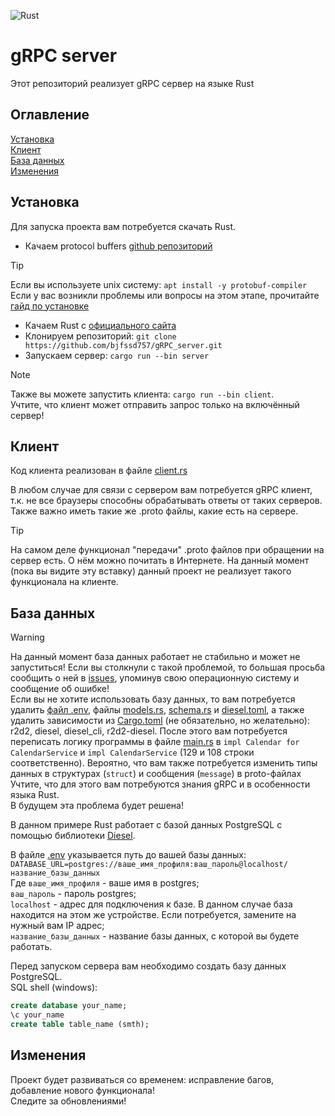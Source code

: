 ![Rust](https://img.shields.io/badge/rust-%23000000.svg?style=for-the-badge&logo=rust&logoColor=white)

# gRPC server

Этот репозиторий реализует gRPC сервер на языке Rust

## Оглавление

[Установка](#установка)\
[Клиент](#клиент)\
[База данных](#база-данных)\
[Изменения](#изменения)

## Установка

Для запуска проекта вам потребуется скачать Rust.

* Качаем protocol buffers [github репозиторий](https://github.com/protocolbuffers/protobuf)

> [!TIP]
> Если вы используете unix систему: ```apt install -y protobuf-compiler```
> Если у вас возникли проблемы или вопросы на этом этапе, прочитайте [гайд по установке](https://grpc.io/docs/protoc-installation/)

* Качаем Rust с [официального сайта](https://www.rust-lang.org/ru/tools/install)
* Клонируем репозиторий: ```git clone https://github.com/bjfssd757/gRPC_server.git```
* Запускаем сервер: ```cargo run --bin server```

> [!NOTE]
> Также вы можете запустить клиента: ```cargo run --bin client```.\
> Учтите, что клиент может отправить запрос только на включённый сервер!

## Клиент

Код клиента реализован в файле [client.rs](src/client.rs)

В любом случае для связи с сервером вам потребуется gRPC клиент, т.к. не все браузеры способны обрабатывать ответы от таких серверов. Также важно иметь такие же .proto файлы, какие есть на сервере.

> [!TIP]
> На самом деле функционал "передачи" .proto файлов при обращении на сервер есть. О нём можно почитать в Интернете. На данный момент (пока вы видите эту вставку) данный проект не реализует такого функционала на клиенте.

## База данных

> [!WARNING]
> На данный момент база данных работает не стабильно и может не запуститься! Если вы столкнули с такой проблемой, то большая просьба сообщить о ней в [issues](https://github.com/bjfssd757/gRPC_server/issues), упоминув свою операционную систему и сообщение об ошибке!\
> Если вы не хотите использовать базу данных, то вам потребуется удалить [файл .env](.env), файлы [models.rs](src/models.rs), [schema.rs](src/schema.rs) и [diesel.toml](diesel.toml), а также удалить зависимости из [Cargo.toml](Cargo.toml) (не обязательно, но желательно): r2d2, diesel, diesel_cli, r2d2-diesel. После этого вам потребуется переписать логику программы в файле [main.rs](src/main.rs) в ```impl Calendar for CalendarService``` и ```impl CalendarService``` (129 и 108 строки соответственно). Вероятно, что вам также потребуется изменить типы данных в структурах (```struct```) и сообщения (```message```) в proto-файлах\
> Учтите, что для этого вам потребуются знания gRPC и в особенности языка Rust.\
> В будущем эта проблема будет решена!

В данном примере Rust работает с базой данных PostgreSQL с помощью библиотеки [Diesel](https://diesel.rs/).

В файле [.env](.env) указывается путь до вашей базы данных:
```DATABASE_URL=postgres://ваше_имя_профиля:ваш_пароль@localhost/название_базы_данных```\
Где ```ваше_имя_профиля``` - ваше имя в postgres;\
```ваш_пароль``` - пароль postgres;\
```localhost``` - адрес для подключения к базе. В данном случае база находится на этом же устройстве. Если потребуется, замените на нужный вам IP адрес;\
```название_базы_данных``` - название базы данных, с которой вы будете работать.

Перед запуском сервера вам необходимо создать базу данных PostgreSQL.\
SQL shell (windows):

```sql
create database your_name;
\c your_name
create table table_name (smth);
```

## Изменения

Проект будет развиваться со временем: исправление багов, добавление нового функционала!\
Следите за обновлениями!
